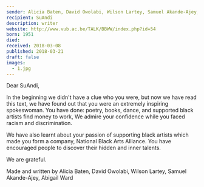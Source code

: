 ```yaml
---
sender: Alicia Baten, David Owolabi, Wilson Lartey, Samuel Akande-Ajey, Abigail Ward
recipient: SuAndi
description: writer
website: http://www.vub.ac.be/TALK/BBWW/index.php?id=54
born: 1951
died:
received: 2018-03-08
published: 2018-03-21
draft: false
images:
  - 1.jpg
---
```

Dear SuAndi,

In the beginning we didn't have a clue who you were, but now we have read this text, we have found out that you were an extremely inspiring spokeswoman. You have done: poetry, books, dance, and supported black artists find money to work, We admire your confidence while you faced racism and discrimination. 

We have also learnt about your passion of supporting black artists which made you form a company, National Black Arts Alliance. You have encouraged people to discover their hidden and inner talents. 

We are grateful. 

Made and written by
Alicia Baten, David Owolabi, Wilson Lartey, Samuel Akande-Ajey, Abigail Ward